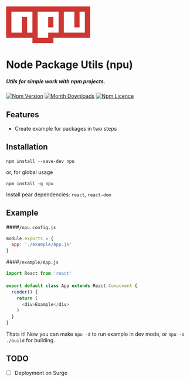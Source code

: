 <p>
  <img src="./images/logo960x420.png" height="100" />
</p>

# Node Package Utils (npu)

##### Utils for simple work with npm projects.

[![Npm Version](https://badge.fury.io/js/npu.svg)](https://www.npmjs.com/package/npu)
[![Month Downloads](https://img.shields.io/npm/dm/npu.svg)](http://npm-stat.com/charts.html?package=npu)
[![Npm Licence](https://img.shields.io/npm/l/npu.svg)](https://www.npmjs.com/package/npu)


## Features
- Create example for packages in two steps


## Installation
```
npm install --save-dev npu
```
or, for global usage
```
npm install -g npu
```

Install pear dependencies: `react`, `react-dom`


## Example

####`/npu.config.js`
```javascript
module.exports = {
  app: './example/App.js'
}
```

####`/example/App.js`
```javascript
import React from 'react'

export default class App extends React.Component {
  render() {
    return (
      <div>Example</div>
    )
  }
}
```

Thats it! Now you can make `npu -d` to run example in dev mode, or `npu -o ./build` for building.


## TODO

- [ ] Deployment on Surge

